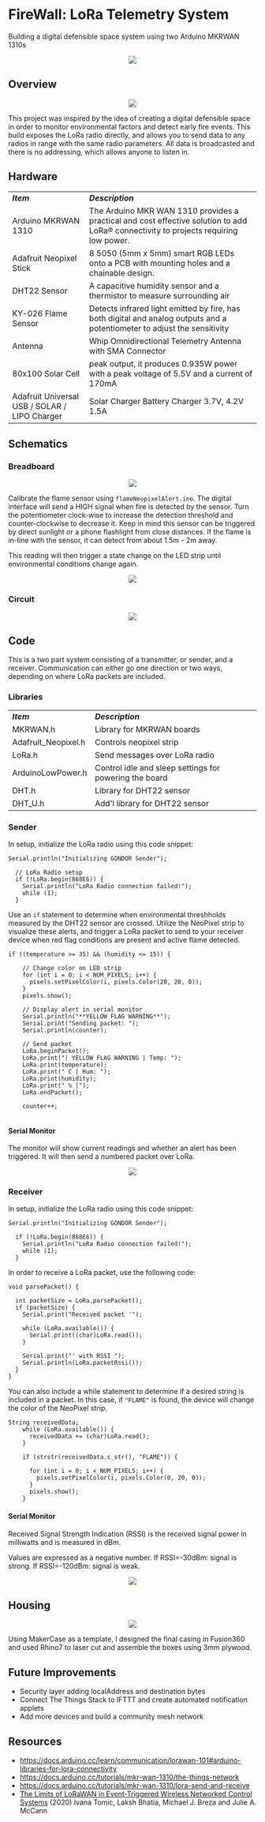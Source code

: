 # FireWall: LoRa Telemetry System
Building a digital defensible space system using two Arduino MKRWAN 1310s

<p align="center">
  <img src="/assets/images/finishedDevices.jpg">
</p>

## Overview
<p align="center">
  <img src="/assets/images/defensibleSpace.PNG">
</p>

This project was inspired by the idea of creating a digital defensible space in order to monitor environmental factors and detect early fire events. This build exposes the LoRa radio directly, and allows you to send data to any radios in range with the same radio parameters. All data is broadcasted and there is no addressing, which allows anyone to listen in.

## Hardware 

|     |     |  
| --- | --- | 
| _***Item***_ | _***Description***_ | 
| Arduino MKRWAN 1310 | The Arduino MKR WAN 1310 provides a practical and cost effective solution to add LoRa® connectivity to projects requiring low power.  | 
| Adafruit Neopixel Stick |  8 5050 (5mm x 5mm) smart RGB LEDs onto a PCB with mounting holes and a chainable design. | 
| DHT22 Sensor | A capacitive humidity sensor and a thermistor to measure surrounding air |
| KY-026 Flame Sensor |  Detects infrared light emitted by fire, has both digital and analog outputs and a potentiometer to adjust the sensitivity |
| Antenna | Whip Omnidirectional Telemetry Antenna with SMA Connector |
| 80x100 Solar Cell | peak output, it produces 0.935W power with a peak voltage of 5.5V and a current of 170mA |
| Adafruit Universal USB / SOLAR / LIPO Charger | Solar Charger Battery Charger 3.7V, 4.2V 1.5A |

## Schematics
### Breadboard 
<p align="center">
  <img src="/assets/fritzing/Fritzing_LoRaSender.PNG">
</p>

Calibrate the flame sensor using ```flameNeopixelAlert.ino```. The digital interface will send a HIGH signal when fire is detected by the sensor. Turn the potentiometer clock-wise to increase the detection threshold and counter-clockwise to decrease it. Keep in mind this sensor can be triggered by direct sunlight or a phone flashlight from close distances. If the flame is in-line with the sensor, it can detect from about 1.5m - 2m away.

This reading will then trigger a state change on the LED strip until environmental conditions change again.

<p align="center">
  <img src="/assets/images/alertStates.PNG">
</p>

### Circuit 

<p align="center">
  <img src="/assets/fritzing/schematicFritzing.PNG">
</p>


## Code
This is a two part system consisting of a transmitter, or sender, and a receiver. Communication can either go one direction or two ways, depending on where LoRa packets are included. 
### Libraries
|     |     |  
| --- | --- | 
| _***Item***_ | _***Description***_ | 
| MKRWAN.h | Library for MKRWAN boards  | 
| Adafruit_Neopixel.h | Controls neopixel strip | 
| LoRa.h |  Send messages over LoRa radio |
| ArduinoLowPower.h | Control idle and sleep settings for powering the board |
| DHT.h | Library for DHT22 sensor |
| DHT_U.h | Add'l library for DHT22 sensor |

### Sender
In setup, initialize the LoRa radio using this code snippet:
```
Serial.println("Initializing GONDOR Sender");

  // LoRa Radio setup
  if (!LoRa.begin(868E6)) {
    Serial.println("LoRa Radio connection failed!");
    while (1);
  }
  ```
Use an ```if``` statement to determine when environmental threshholds measured by the DHT22 sensor are crossed. Utilize the NeoPixel strip to visualize these alerts, and trigger a LoRa packet to send to your receiver device when red flag conditions are present and active flame detected. 

```
if ((temperature >= 35) && (humidity <= 15)) {

    // Change color on LED strip
    for (int i = 0; i < NUM_PIXELS; i++) {
      pixels.setPixelColor(i, pixels.Color(20, 20, 0));
    }
    pixels.show();

    // Display alert in serial monitor
    Serial.println("**YELLOW FLAG WARNING**");
    Serial.print("Sending packet: ");
    Serial.println(counter);

    // Send packet
    LoRa.beginPacket();
    LoRa.print("| YELLOW FLAG WARNING | Temp: ");
    LoRa.print(temperature);
    LoRa.print(" C | Hum: ");
    LoRa.print(humidity);
    LoRa.print(" % |");
    LoRa.endPacket();

    counter++;
      
```

#### Serial Monitor
The monitor will show current readings and whether an alert has been triggered. It will then send a numbered packet over LoRa.

<p align="center">
  <img src="/assets/images/Sender_Console.PNG">
</p>

### Receiver
In setup, initialize the LoRa radio using this code snippet:
```
Serial.println("Initializing GONDOR Sender");

  if (!LoRa.begin(868E6)) {
    Serial.println("LoRa Radio connection failed!");
    while (1);
  }
  ```
In order to receive a LoRa packet, use the following code:

```
void parsePacket() {

  int packetSize = LoRa.parsePacket();
  if (packetSize) {
    Serial.print("Received packet '");

    while (LoRa.available()) {
      Serial.print((char)LoRa.read());
    }

    Serial.print("' with RSSI ");
    Serial.println(LoRa.packetRssi());
  }
}
```

You can also include a while statement to determine if a desired string is included in a packet. In this case, if ```"FLAME"``` is found, the device will change the color of the NeoPixel strip.

```
String receivedData;
    while (LoRa.available()) {
      receivedData += (char)LoRa.read();
    }
    
    if (strstr(receivedData.c_str(), "FLAME")) {
    
      for (int i = 0; i < NUM_PIXELS; i++) {
        pixels.setPixelColor(i, pixels.Color(0, 20, 0));
      }
      pixels.show();
    }  
```

#### Serial Monitor
Received Signal Strength Indication (RSSI) is the received signal power in milliwatts and is measured in dBm.

Values are expressed as a negative number. If RSSI=-30dBm: signal is strong. If RSSI=-120dBm: signal is weak.

<p align="center">
  <img src="/assets/images/Receiver_Console.PNG">
</p>


## Housing
<p align="center">
  <img src="/assets/images/fusion360_boxEnclosure.PNG">
</p>
Using MakerCase as a template, I designed the final casing in Fusion360 and used Rhino7 to laser cut and assemble the boxes using 3mm plywood.


## Future Improvements

- Security layer adding localAddress and destination bytes
- Connect The Things Stack to IFTTT and create automated notification applets 
- Add more devices and build a community mesh network

## Resources

- https://docs.arduino.cc/learn/communication/lorawan-101#arduino-libraries-for-lora-connectivity
- https://docs.arduino.cc/tutorials/mkr-wan-1310/the-things-network
- https://docs.arduino.cc/tutorials/mkr-wan-1310/lora-send-and-receive
- [The Limits of LoRaWAN in Event-Triggered Wireless Networked Control Systems](https://arxiv.org/pdf/2002.01472.pdf) (2020) Ivana Tomic, Laksh Bhatia, Michael J. Breza and Julie A. McCann

